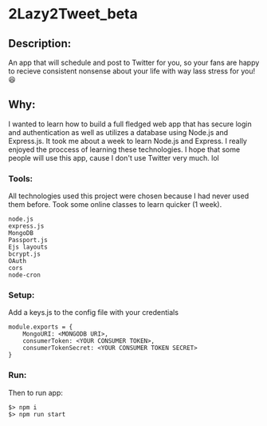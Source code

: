 # 2Lazy2Tweet_beta

## Description:
An app that will schedule and post to Twitter for you, so your fans are happy to recieve consistent nonsense about your life with way lass stress for you! 😆 

## Why:
I wanted to learn how to build a full fledged web app that has secure login and authentication as well as utilizes a database using Node.js and Express.js. It took me about a week to learn Node.js and Express. I really enjoyed the proccess of learning these technologies. I hope that some people will use this app, cause I don't use Twitter very much. lol

### Tools:
All technologies used this project were chosen because I had never used them before. Took some online classes to learn quicker (1 week).
```
node.js
express.js
MongoDB
Passport.js
Ejs layouts
bcrypt.js
OAuth
cors
node-cron
```

### Setup:
Add a keys.js to the config file with your credentials
```
module.exports = {
    MongoURI: <MONGODB URI>,
    consumerToken: <YOUR CONSUMER TOKEN>,
    consumerTokenSecret: <YOUR CONSUMER TOKEN SECRET>
}
```

### Run:
Then to run app:
```
$> npm i
$> npm run start
```
